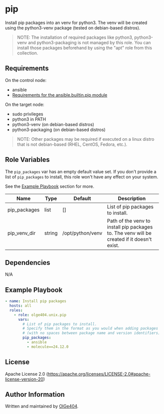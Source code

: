 pip
=========

Install pip packages into an venv for python3. The venv will be created using the python3-venv package (tested on debian-based distros).

> NOTE: The installation of required packages like python3, python3-venv and python3-packaging is not managed by this role.
> You can install those packages beforehand by using the "apt" role from this collection.

Requirements
------------

On the control node:

* ansible
* [Requirements for the ansible.builtin.pip module](https://docs.ansible.com/ansible/latest/collections/ansible/builtin/pip_module.html)

On the target node:

* sudo privileges
* python3 in PATH
* python3-venv (on debian-based distros)
* python3-packaging (on debian-based distros)

> NOTE: Other packages may be required if executed on a linux distro that is not debian-based (RHEL, CentOS, Fedora, etc.).

Role Variables
--------------

The `pip_packages` var has an empty default value set. If you don't provide a list of `pip_packages` to install, this role won't have any effect on your system.

See the [Example Playbook](#example-playbook) section for more.
 
| Name            | Type    | Default          | Description                                                                                |
| --------------- | ------- | ---------------- | ------------------------------------------------------------------------------------------ |
| pip_packages    | list    | []               | List of pip packages to install.                                                           |
| pip_venv_dir    | string  | /opt/python/venv | Path of the venv to install pip packages to. The venv will be created if it doesn't exist. |

Dependencies
------------

N/A

Example Playbook
----------------

```yaml
- name: Install pip packages
  hosts: all
  roles:
    - role: olge404.unix.pip
      vars:
        # List of pip packages to install.
        # Specify them in the format as you would when adding packages to a requirements.txt file
        # (with no spaces between package name and version identifiers).
        pip_packages:
          - ansible
          - molecule==24.12.0
```

License
-------

Apache License 2.0 (https://apache.org/licenses/LICENSE-2.0#apache-license-version-20)

Author Information
------------------

Written and maintained by [OlGe404](https://github.com/OlGe404).
